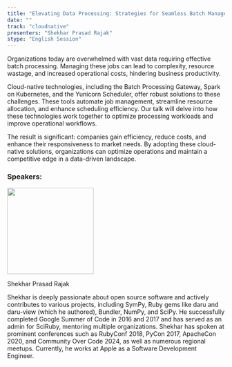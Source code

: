 ```yaml
---
title: "Elevating Data Processing: Strategies for Seamless Batch Management in Cloud Architectures"
date: ""
track: "cloudnative"
presenters: "Shekhar Prasad Rajak"
stype: "English Session"
---
```


Organizations today are overwhelmed with vast data requiring effective batch processing. Managing these jobs can lead to complexity, resource wastage, and increased operational costs, hindering business productivity.

Cloud-native technologies, including the Batch Processing Gateway, Spark on Kubernetes, and the Yunicorn Scheduler, offer robust solutions to these challenges. These tools automate job management, streamline resource allocation, and enhance scheduling efficiency. Our talk will delve into how these technologies work together to optimize processing workloads and improve operational workflows.

The result is significant: companies gain efficiency, reduce costs, and enhance their responsiveness to market needs. By adopting these cloud-native solutions, organizations can optimize operations and maintain a competitive edge in a data-driven landscape.

### Speakers:


<img src="https://sessionize.com/image/7609-400o400o1-YbaJq6TQuhpFBv63wn2hn8.jpg" width="200" /><br/>

Shekhar Prasad Rajak

Shekhar is deeply passionate about open source software and actively contributes to various projects, including SymPy, Ruby gems like daru and daru-view (which he authored), Bundler, NumPy, and SciPy. 
He successfully completed Google Summer of Code in 2016 and 2017 and has served as an admin for SciRuby, mentoring multiple organizations. 
Shekhar has spoken at prominent conferences such as RubyConf 2018, PyCon 2017, ApacheCon 2020, and Community Over Code 2024, as well as numerous regional meetups. Currently, he works at Apple as a Software Development Engineer.

